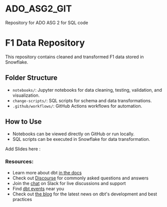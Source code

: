 # ADO_ASG2_GIT
Repository for ADO ASG 2 for SQL code

# F1 Data Repository

This repository contains cleaned and transformed F1 data stored in Snowflake.

## Folder Structure
- `notebooks/`: Jupyter notebooks for data cleaning, testing, validation, and visualization.
- `change-scripts/`: SQL scripts for schema and data transformations.
- `.github/workflows/`: GitHub Actions workflows for automation.

## How to Use
- Notebooks can be viewed directly on GitHub or run locally.
- SQL scripts can be executed in Snowflake for data transformation.


Add Slides here : 


### Resources:
- Learn more about dbt [in the docs](https://docs.getdbt.com/docs/introduction)
- Check out [Discourse](https://discourse.getdbt.com/) for commonly asked questions and answers
- Join the [chat](https://community.getdbt.com/) on Slack for live discussions and support
- Find [dbt events](https://events.getdbt.com) near you
- Check out [the blog](https://blog.getdbt.com/) for the latest news on dbt's development and best practices
